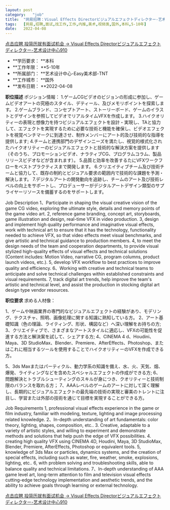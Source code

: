 ```yaml
---
layout:	post
category:	"job"
title:	"网易招聘：Visual Effects Directorビジュアルエフェクトディレクター-艺术设计中心910-美术-视频类-国外本科5-10年"
tags:	[网易,招聘,面试,找工作,工作,内推,美术,视频类,国外,本科,5-10年]
date:	2022-04-08
---
```


[点击应聘 投简历就有面试机会 -> Visual Effects Directorビジュアルエフェクトディレクター-艺术设计中心910](http://mobile.bole.netease.com/bole/boleDetail?id=39465&employeeId=346f03c3cda5f04c&key=all)



- **学历要求： **本科
- **工作年限： **5-10年
- **所属部门： **艺术设计中心-Easy美术部-TNT
- **工作城市： **国外
- **发布日期： **2022-04-08



**职位描述**
ポジション情報：
1.ゲームCGビデオのビジョンの形成に参加し、ゲームビデオアートの究極のスタイル、デティール、及びメモリポイントを探索します。
2.ゲームブランド、コンセプトアート、ストーリーボード、ゲームのイラストとデザインを参照してビデオでリアルタイムVFXを作成します。
3.ハイクオリティーの表現と想像力を持つビジュアルエフェクトを設計・実現し、TAと協力して、エフェクトを実現するために必要な技術と機能を確保し、ビデオエフェクトを視覚ベンチマークに到達させ、制作メンバーにアート的及び技術的な指導を提供します;
4.チームと連携部門のデザインニーズを満たし、視覚的様式化されたハイクオリティーのビジュアルエフェクトと技術的な解決方案を提供します
（そのうち、プロモーションビデオ、ナラティブCG、プログラムコラム、製品リリースビデオなどが含まれます）。
5.品質と効率を改善するたにVFXワークフローをベストプラクティスまで開発します。
6.クリエイティブチーム及び技術チームと協力して、既存の制約とビジュアル要求の範囲内で技術的な課題を予測・解決します。
7.デジタルアートの開発動向を追跡し、チームのアート及び技術レベルの向上をサポートし、プロデューサーがデジタルアートデザイン類型のサプライヤーリソースを備蓄するのをサポートします。

Job Description
1、Participate in shaping the visual creative vision of the game CG video, exploring the ultimate style, details and memory points of the game video art.
2, reference game branding, concept art, storyboards, game illustration and design, real-time VFX in video production.
3, design and implement high quality performance and imaginative visual effects, work with technical art to ensure that it has the technology, functionality needed to achieve VFX, so that video effects meet visual benchmarks, and give artistic and technical guidance to production members.
4, to meet the design needs of the team and cooperation departments, to provide visual stylized high-quality effects of visual effects and technical solutions
(Content includes: Motion Video, narrative CG, program columns, product launch videos, etc.).
5, develop VFX workflow to best practices to improve quality and efficiency.
6、Working with creative and technical teams to anticipate and solve technical challenges within established constraints and visual requirements.
7, track digital art trends, help improve the team's artistic and technical level, and assist the production in stocking digital art design type vendor resources.



**职位要求**
求める人材像：

1、ゲームや映画業界の専門的なビジュアルエフェクトの経験があり、モデリング、テクスチャ、照明、画像処理に関する知識に熟知している方。
2、アート基礎知識（色の理論、ライティング、形状、構図など）へ深い理解をお持ちの方;
3、クリエイティブで、さまざまなアートスタイルに適応し、VFXの可能性を促進する方法と解決案を試して、シェアする方;
4、CINEMA 4 d、Houdini、Maya、3D StudioMax、Blender、Premiere、AfterEffects、Photoshop、またはこれに相当するツールを使用することでハイクオリティーのVFXを作成できる方。

5、3ds Maxまたはパーティクル、動力学系の知識を備え、水、火、天気、烟、爆発、ライティングなどを含めたスペシャルエフェクトの作成ができる方;
6、問題解決とトラブルシューティングのスキルが身につき、クオリティーと技術制限のバランスを取れる方；
7、AAAレベルのゲームのアートに対して深く理解し、長期的にビジュアルエフェクトの最先端の技術の実現と審美のトレントに注目し、学習または外部の技術を通じて目標を実現することができる方。

Job Requirements
1, professional visual effects experience in the game or film industry, familiar with modeling, texture, lighting and image processing related knowledge.
2、In-depth understanding of art fundamentals: color theory, lighting, shapes, composition, etc..
3. Creative, adaptable to a variety of artistic styles, and willing to experiment and demonstrate methods and solutions that help push the edge of VFX possibilities.
4. creating high quality VFX using CINEMA 4D, Houdini, Maya, 3D StudioMax, Blender, Premiere, AfterEffects, Photoshop or equivalent tools.
5, knowledge of 3ds Max or particles, dynamics systems, and the creation of special effects, including such as water, fire, weather, smoke, explosions, lighting, etc..
6, with problem solving and troubleshooting skills, able to balance quality and technical limitations.
7、In-depth understanding of AAA game level art, long-term attention to film and television visual effects cutting-edge technology implementation and aesthetic trends, and the ability to achieve goals through learning or external technology.



[点击应聘 投简历就有面试机会 -> Visual Effects Directorビジュアルエフェクトディレクター-艺术设计中心910](http://mobile.bole.netease.com/bole/boleDetail?id=39465&employeeId=346f03c3cda5f04c&key=all)